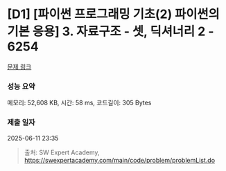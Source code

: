 # [D1] [파이썬 프로그래밍 기초(2) 파이썬의 기본 응용] 3. 자료구조 - 셋, 딕셔너리 2 - 6254 

[문제 링크](https://swexpertacademy.com/main/code/problem/problemDetail.do?contestProbId=AWcVESla4ucDFAU4) 

### 성능 요약

메모리: 52,608 KB, 시간: 58 ms, 코드길이: 305 Bytes

### 제출 일자

2025-06-11 23:35



> 출처: SW Expert Academy, https://swexpertacademy.com/main/code/problem/problemList.do